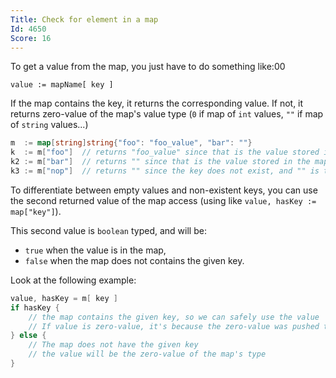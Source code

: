 ```yaml
---
Title: Check for element in a map
Id: 4650
Score: 16
---
```

To get a value from the map, you just have to do something like:00

    value := mapName[ key ]

If the map contains the key, it returns the corresponding value.
If not, it returns zero-value of the map's value type (`0` if map of `int` values, `""` if map of `string` values...)

```go
m  := map[string]string{"foo": "foo_value", "bar": ""}
k  := m["foo"]  // returns "foo_value" since that is the value stored in the map
k2 := m["bar"]  // returns "" since that is the value stored in the map
k3 := m["nop"]  // returns "" since the key does not exist, and "" is the string type's zero value
```

To differentiate between empty values and non-existent keys, you can use the second returned value of the map access (using like `value, hasKey := map["key"]`).

This second value is `boolean` typed, and will be:
- `true` when the value is in the map,
- `false` when the map does not contains the given key.

Look at the following example:

```go
value, hasKey = m[ key ]
if hasKey {
    // the map contains the given key, so we can safely use the value
    // If value is zero-value, it's because the zero-value was pushed to the map
} else {
    // The map does not have the given key
    // the value will be the zero-value of the map's type
}
```
